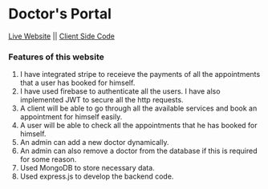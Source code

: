 # Doctor's Portal


[Live Website](https://doctors-portal-client.netlify.app/ "Go To Doctor's Portal")   ||   [Client Side Code](https://github.com/spartha343/doctors-portal-client 'See server side code in GitHub')

### Features of this website
1. I have integrated stripe to receieve the payments of all the appointments that a user has booked for himself.
2. I have used firebase to authenticate all the users. I have also implemented JWT to secure all the http requests.
3. A client will be able to go through all the available services and book an appointment for himself easily.
4. A user will be able to check all the appointments that he has booked for himself.
5. An admin can add a new doctor dynamically.
6. An admin can also remove a doctor from the database if this is required for some reason.
7. Used MongoDB to store necessary data.
8. Used express.js to develop the backend code.